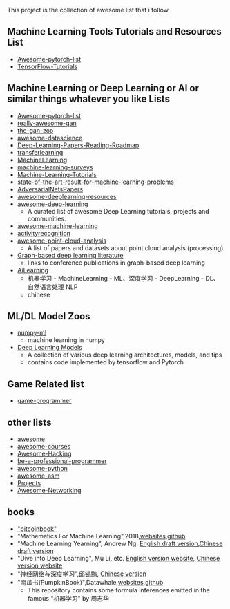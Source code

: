 This project is the collection of awesome list that i follow.



## Machine Learning Tools Tutorials and Resources List
* [Awesome-pytorch-list](https://github.com/bharathgs/Awesome-pytorch-list)
* [TensorFlow-Tutorials](https://github.com/nlintz/TensorFlow-Tutorials)

## Machine Learning or Deep Learning or AI or similar things whatever you like Lists
* [Awesome-pytorch-list](https://github.com/bharathgs/Awesome-pytorch-list)
* [really-awesome-gan](https://github.com/nightrome/really-awesome-gan)
* [the-gan-zoo](https://github.com/nightrome/really-awesome-gan)
* [awesome-datascience](https://github.com/bulutyazilim/awesome-datascience)
* [Deep-Learning-Papers-Reading-Roadmap](https://github.com/floodsung/Deep-Learning-Papers-Reading-Roadmap)
* [transferlearning](https://github.com/jindongwang/transferlearning)
* [MachineLearning](https://github.com/allmachinelearning/MachineLearning)
* [machine-learning-surveys](https://github.com/mlreview/machine-learning-surveys)
* [Machine-Learning-Tutorials](https://github.com/ujjwalkarn/Machine-Learning-Tutorials)
* [state-of-the-art-result-for-machine-learning-problems](https://github.com/RedditSota/state-of-the-art-result-for-machine-learning-problems)
* [AdversarialNetsPapers](https://github.com/zhangqianhui/AdversarialNetsPapers)
* [awesome-deeplearning-resources](https://github.com/endymecy/awesome-deeplearning-resources)
* [awesome-deep-learning](https://github.com/ChristosChristofidis/awesome-deep-learning)
  * A curated list of awesome Deep Learning tutorials, projects and communities.
* [awesome-machine-learning](https://github.com/josephmisiti/awesome-machine-learning)
* [activityrecognition](https://github.com/jindongwang/activityrecognition)
* [awesome-point-cloud-analysis](<https://github.com/Yochengliu/awesome-point-cloud-analysis>)
  * A list of papers and datasets about point cloud analysis (processing)
* [Graph-based deep learning literature](<https://github.com/naganandy/graph-based-deep-learning-literature>)
  * links to conference publications in graph-based deep learning
* [AiLearning](<https://github.com/apachecn/AiLearning>)
  * 机器学习 - MachineLearning - ML、深度学习 - DeepLearning - DL、自然语言处理 NLP
  * chinese

## ML/DL Model Zoos

* [numpy-ml](<https://github.com/ddbourgin/numpy-ml>)
  * machine learning in numpy
* [Deep Learning Models](<https://github.com/rasbt/deeplearning-models>)
  * A collection of various deep learning architectures, models, and tips
  * contains code implemented by tensorflow and Pytorch



## Game Related list
* [game-programmer](https://github.com/miloyip/game-programmer)

## other lists
* [awesome](https://github.com/sindresorhus/awesome)
* [awesome-courses](https://github.com/prakhar1989/awesome-courses)
* [Awesome-Hacking](https://github.com/Hack-with-Github/Awesome-Hacking)
* [be-a-professional-programmer](https://github.com/stanzhai/be-a-professional-programmer)
* [awesome-python](https://github.com/vinta/awesome-python)
* [awesome-asm](https://github.com/jaspergould/awesome-asm)
* [Projects](https://github.com/karan/Projects)
* [Awesome-Networking](https://github.com/clowwindy/Awesome-Networking)

## books
* ["bitcoinbook"](https://github.com/bitcoinbook/bitcoinbook)
* "Mathematics For Machine Learning",2018,[websites](https://mml-book.github.io/),[github](https://github.com/mml-book/mml-book.github.io) 
* "Machine Learning Yearning", Andrew Ng.  [English draft version](https://www.deeplearning.ai/machine-learning-yearning/),[Chinese draft version](https://github.com/AcceptedDoge/machine-learning-yearning-cn) 
* "Dive into Deep Learning", Mu Li, etc. [English version website](http://en.diveintodeeplearning.org/), [Chinese version website](http://zh.diveintodeeplearning.org/)
* "神经网络与深度学习",[邱锡鹏](https://xpqiu.github.io/), [Chinese version](https://nndl.github.io/)
* "南瓜书(PumpkinBook)",Datawhale,[websites](<https://datawhalechina.github.io/pumpkin-book/#/>),[github](<https://github.com/datawhalechina/pumpkin-book>)
  * This repository contains some formula inferences emitted in the famous "机器学习" by 周志华

